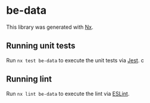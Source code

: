 # be-data

This library was generated with [Nx](https://nx.dev).

## Running unit tests

Run `nx test be-data` to execute the unit tests via [Jest](https://jestjs.io).
c
## Running lint

Run `nx lint be-data` to execute the lint via [ESLint](https://eslint.org/).
